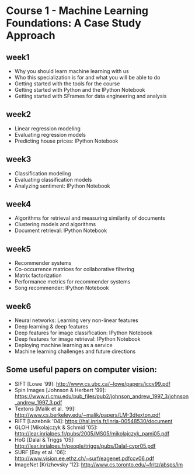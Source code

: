 # Course 1 - Machine Learning Foundations: A Case Study Approach

## week1
* Why you should learn machine learning with us
* Who this specialization is for and what you will be able to do
* Getting started with the tools for the course
* Getting started with Python and the IPython Notebook
* Getting started with SFrames for data engineering and analysis

## week2
* Linear regression modeling
* Evaluating regression models
* Predicting house prices: IPython Notebook

## week3
* Classification modeling
* Evaluating classification models
* Analyzing sentiment: IPython Notebook 

## week4
* Algorithms for retrieval and measuring similarity of documents
* Clustering models and algorithms
* Document retrieval: IPython Notebook

## week5
* Recommender systems 
* Co-occurrence matrices for collaborative filtering
* Matrix factorization
* Performance metrics for recommender systems
* Song recommender: IPython Notebook

## week6
* Neural networks: Learning very non-linear features
* Deep learning & deep features
* Deep features for image classification: IPython Notebook
* Deep features for image retrieval: IPython Notebook 
* Deploying machine learning as a service
* Machine learning challenges and future directions

## Some useful papers on computer vision:

* SIFT [Lowe '99]: http://www.cs.ubc.ca/~lowe/papers/iccv99.pdf
* Spin Images [Johnson & Herbert '99]: https://www.ri.cmu.edu/pub_files/pub2/johnson_andrew_1997_3/johnson_andrew_1997_3.pdf
* Textons [Malik et al. '99]: http://www.cs.berkeley.edu/~malik/papers/LM-3dtexton.pdf
* RIFT [Lazebnik '04]: https://hal.inria.fr/inria-00548530/document
* GLOH [Mikolajczyk & Schmid '05]: http://lear.inrialpes.fr/pubs/2005/MS05/mikolajczyk_pami05.pdf
* HoG [Dalal & Triggs '05]: http://lear.inrialpes.fr/people/triggs/pubs/Dalal-cvpr05.pdf
* SURF [Bay et al. '06]: http://www.vision.ee.ethz.ch/~surf/eagenet.pdfccv06.pdf
* ImageNet [Krizhevsky '12]: http://www.cs.toronto.edu/~fritz/absps/im
